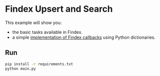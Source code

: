 # Findex Upsert and Search

This example will show you:

- the basic tasks available in Findex.
- a simple [implementation of Findex callbacks](./findex_dict.py) using Python dictionaries.

## Run

```bash
pip install -r requirements.txt
python main.py
```
